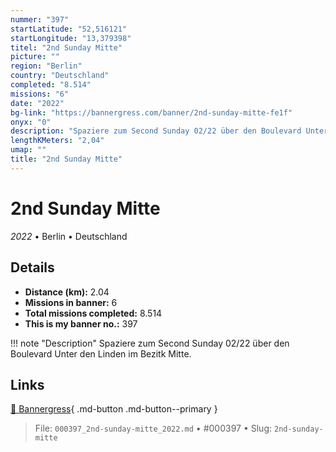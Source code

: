 ```yaml
---
nummer: "397"
startLatitude: "52,516121"
startLongitude: "13,379398"
titel: "2nd Sunday Mitte"
picture: ""
region: "Berlin"
country: "Deutschland"
completed: "8.514"
missions: "6"
date: "2022"
bg-link: "https://bannergress.com/banner/2nd-sunday-mitte-fe1f"
onyx: "0"
description: "Spaziere zum Second Sunday 02/22 über den Boulevard Unter den Linden im Bezitk Mitte."
lengthKMeters: "2,04"
umap: ""
title: "2nd Sunday Mitte"
---
```

# 2nd Sunday Mitte

*2022* • Berlin • Deutschland



## Details
- **Distance (km):** 2.04
- **Missions in banner:** 6
- **Total missions completed:** 8.514
- **This is my banner no.:** 397


!!! note "Description"
    Spaziere zum Second Sunday 02/22 über den Boulevard Unter den Linden im Bezitk Mitte.



## Links
[🔗 Bannergress](https://bannergress.com/banner/2nd-sunday-mitte-fe1f){ .md-button .md-button--primary }



> File: `000397_2nd-sunday-mitte_2022.md` • #000397 • Slug: `2nd-sunday-mitte`
